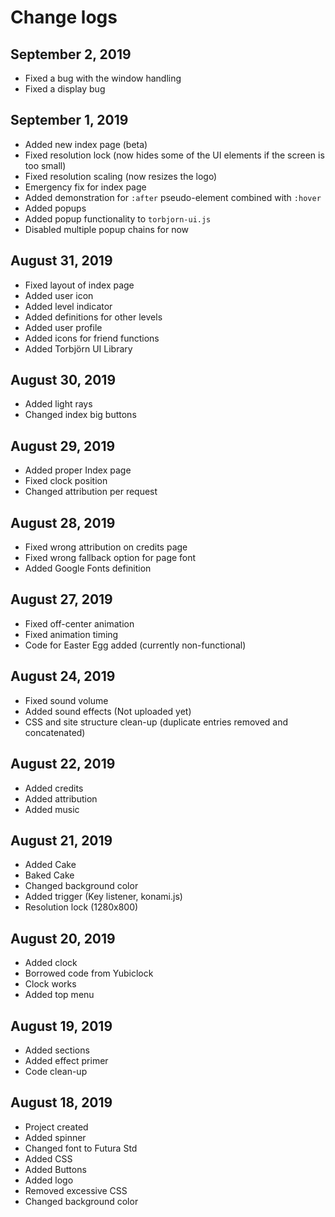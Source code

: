 # Change logs

## September 2, 2019

- Fixed a bug with the window handling
- Fixed a display bug

## September 1, 2019

- Added new index page (beta)
- Fixed resolution lock (now hides some of the UI elements if the screen is too small)
- Fixed resolution scaling (now resizes the logo)
- Emergency fix for index page
- Added demonstration for `:after` pseudo-element combined with `:hover`
- Added popups
- Added popup functionality to `torbjorn-ui.js`
- Disabled multiple popup chains for now

## August 31, 2019

- Fixed layout of index page
- Added user icon
- Added level indicator
- Added definitions for other levels
- Added user profile
- Added icons for friend functions
- Added Torbjörn UI Library

## August 30, 2019

- Added light rays
- Changed index big buttons


## August 29, 2019

- Added proper Index page
- Fixed clock position
- Changed attribution per request

## August 28, 2019

- Fixed wrong attribution on credits page
- Fixed wrong fallback option for page font
- Added Google Fonts definition

## August 27, 2019

- Fixed off-center animation
- Fixed animation timing
- Code for Easter Egg added (currently non-functional)

## August 24, 2019

- Fixed sound volume
- Added sound effects (Not uploaded yet)
- CSS and site structure clean-up (duplicate entries removed and concatenated)

## August 22, 2019
- Added credits
- Added attribution
- Added music

## August 21, 2019
- Added Cake
- Baked Cake
- Changed background color
- Added trigger (Key listener, konami.js)
- Resolution lock (1280x800)

## August 20, 2019
- Added clock
- Borrowed code from Yubiclock
- Clock works
- Added top menu

## August 19, 2019
- Added sections
- Added effect primer
- Code clean-up

## August 18, 2019
- Project created
- Added spinner
- Changed font to Futura Std
- Added CSS
- Added Buttons
- Added logo
- Removed excessive CSS
- Changed background color
